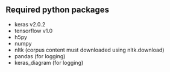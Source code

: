 ## Required python packages

- keras v2.0.2
- tensorflow v1.0
- h5py
- numpy
- nltk (corpus content must downloaded using nltk.download)
- pandas (for logging)
- keras_diagram (for logging)
